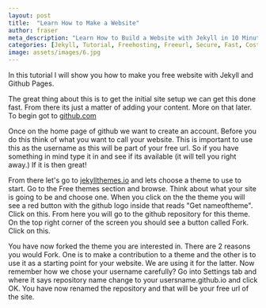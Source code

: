 ```yaml
---
layout: post
title:  "Learn How to Make a Website"
author: fraser
meta_description: "Learn How to Build a Website with Jekyll in 10 Minutes"
categories: [Jekyll, Tutorial, Freehosting, Freeurl, Secure, Fast, Costeffective, Reliable, Tenminutewebsite]
image: assets/images/6.jpg
---
```

In this tutorial I will show you how to make you free website with Jekyll and Github Pages.

The great thing about this is to get the initial site setup we can get this done fast. From there its just a matter of adding your content. More on that later. To begin got to [github.com](github.com) 

Once on the home page of github we want to create an account. Before you do this think of what you want to call your website. This is important to use this as the username as this will be part of your free url. So if you have something in mind type it in and see if its available (it will tell you right away.) If it is then great!

From there let's go to [jekyllthemes.io](jekyllthemes.io) and lets choose a theme to use to start. Go to the Free themes section and browse. Think about what your site is going to be and choose one. When you click on the the theme you will see a red button with the github logo inside that reads "Get nameoftheme". Click on this. From here you will go to the github repository for this theme. On the top right corner of the screen you should see a button called Fork. Click on this. 

You have now forked the theme you are interested in. There are 2 reasons you would Fork. One is to make a contribution to a theme and the other is to use it as a starting point for your website. We are using it for the latter. Now remember how we chose your username carefully? Go into  Settings tab and where it says repository name change to your usersname.github.io and click OK. You have now renamed the repository and that will be your free url of the site.
